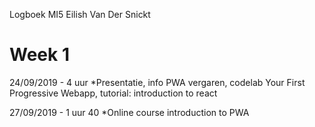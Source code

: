 Logboek MI5 Eilish Van Der Snickt

# Week 1
24/09/2019 - 4 uur
*Presentatie, info PWA vergaren, codelab Your First Progressive Webapp, tutorial: introduction to react

27/09/2019 - 1 uur 40
*Online course introduction to PWA
